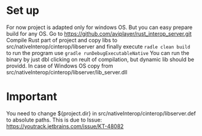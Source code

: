 # Set up
For now project is adapted only for windows OS.
But you can easy prepare build for any OS.
Go to 
https://github.com/aviplayer/rust_interop_server.git
Compile Rust part of project and copy libs to src/nativeInterop/cinterop/libserver
and finally execute ```radle clean build```
to run the program use ```gradle runDebugExecutableNative```
You can run the binary by just dbl clicking on reult of compilation, but dynamic lib should be providd. In case of Windows OS copy from src/nativeInterop/cinterop/libserver/lib_server.dll 

# Important
You need to change ${project.dir} in src/nativeInterop/cinterop/libserver.def to absolute paths. This is due to Issue: https://youtrack.jetbrains.com/issue/KT-48082
